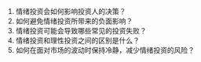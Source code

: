 

1. 情绪投资会如何影响投资人的决策？
2. 如何避免情绪投资所带来的负面影响？
3. 情绪投资可能会导致哪些常见的投资失败？
4. 情绪投资和理性投资之间的区别是什么？
5. 如何在面对市场的波动时保持冷静，减少情绪投资的风险？
